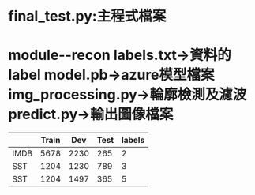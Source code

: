 final_test.py:主程式檔案
=======================
module--recon
labels.txt->資料的label
model.pb->azure模型檔案
img_processing.py->輪廓檢測及濾波
predict.py->輸出圖像檔案
=========================
|   | Train  | Dev  | Test | labels 
|:---- |:------:| ------ | ----- | ------ 
|IMDB  | 5678  | 2230  |265   | 2   |
|SST  | 1204  | 1230 |789    | 3   |
|SST   | 1204  | 1497 |365   | 5   |
